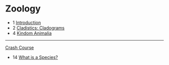 # Zoology

- 1 [Introduction](introduction)
- 2 [Cladistics: Cladograms](cladistics-cladogram)
- 4 [Kindom Animalia](kingdom-animalia)

---

[Crash Course](https://www.youtube.com/playlist?list=PL8dPuuaLjXtNRgJI4gHRLFtOD_r4hfJaF)

- 14 [What is a Species?](species)